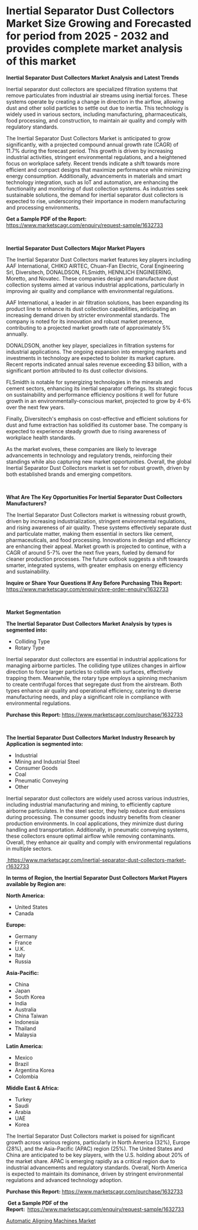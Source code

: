 <p><h1>Inertial Separator Dust Collectors Market Size Growing and Forecasted for period from 2025 - 2032 and provides complete market analysis of this market</h1></p><p><strong>Inertial Separator Dust Collectors Market Analysis and Latest Trends</strong></p>
<p><p>Inertial separator dust collectors are specialized filtration systems that remove particulates from industrial air streams using inertial forces. These systems operate by creating a change in direction in the airflow, allowing dust and other solid particles to settle out due to inertia. This technology is widely used in various sectors, including manufacturing, pharmaceuticals, food processing, and construction, to maintain air quality and comply with regulatory standards.</p><p>The Inertial Separator Dust Collectors Market is anticipated to grow significantly, with a projected compound annual growth rate (CAGR) of 11.7% during the forecast period. This growth is driven by increasing industrial activities, stringent environmental regulations, and a heightened focus on workplace safety. Recent trends indicate a shift towards more efficient and compact designs that maximize performance while minimizing energy consumption. Additionally, advancements in materials and smart technology integration, such as IoT and automation, are enhancing the functionality and monitoring of dust collection systems. As industries seek sustainable solutions, the demand for inertial separator dust collectors is expected to rise, underscoring their importance in modern manufacturing and processing environments.</p></p>
<p><strong>Get a Sample PDF of the Report:&nbsp;</strong> <a href="https://www.marketscagr.com/enquiry/request-sample/1632733?utm_campaign=3122&utm_medium=2&utm_source=Github&utm_content=ia&utm_term=29032025&utm_id=inertial-separator-dust-collectors">https://www.marketscagr.com/enquiry/request-sample/1632733</a></p>
<p>&nbsp;</p>
<p><strong>Inertial Separator Dust Collectors Major Market Players</strong></p>
<p><p>The Inertial Separator Dust Collectors market features key players including AAF International, CHIKO AIRTEC, Chuan-Fan Electric, Coral Engineering Srl, Diversitech, DONALDSON, FLSmidth, HENNLICH ENGINEERING, Moretto, and Novatec. These companies design and manufacture dust collection systems aimed at various industrial applications, particularly in improving air quality and compliance with environmental regulations.</p><p>AAF International, a leader in air filtration solutions, has been expanding its product line to enhance its dust collection capabilities, anticipating an increasing demand driven by stricter environmental standards. The company is noted for its innovation and robust market presence, contributing to a projected market growth rate of approximately 5% annually.</p><p>DONALDSON, another key player, specializes in filtration systems for industrial applications. The ongoing expansion into emerging markets and investments in technology are expected to bolster its market capture. Recent reports indicated annual sales revenue exceeding $3 billion, with a significant portion attributed to its dust collector divisions.</p><p>FLSmidth is notable for synergizing technologies in the minerals and cement sectors, enhancing its inertial separator offerings. Its strategic focus on sustainability and performance efficiency positions it well for future growth in an environmentally-conscious market, projected to grow by 4-6% over the next few years.</p><p>Finally, Diversitech's emphasis on cost-effective and efficient solutions for dust and fume extraction has solidified its customer base. The company is expected to experience steady growth due to rising awareness of workplace health standards.</p><p>As the market evolves, these companies are likely to leverage advancements in technology and regulatory trends, reinforcing their standings while also capturing new market opportunities. Overall, the global Inertial Separator Dust Collectors market is set for robust growth, driven by both established brands and emerging competitors.</p></p>
<p>&nbsp;</p>
<p><strong>What Are The Key Opportunities For Inertial Separator Dust Collectors Manufacturers?</strong></p>
<p><p>The Inertial Separator Dust Collectors market is witnessing robust growth, driven by increasing industrialization, stringent environmental regulations, and rising awareness of air quality. These systems effectively separate dust and particulate matter, making them essential in sectors like cement, pharmaceuticals, and food processing. Innovations in design and efficiency are enhancing their appeal. Market growth is projected to continue, with a CAGR of around 5-7% over the next five years, fueled by demand for cleaner production processes. The future outlook suggests a shift towards smarter, integrated systems, with greater emphasis on energy efficiency and sustainability.</p></p>
<p><strong>Inquire or Share Your Questions If Any Before Purchasing This Report:</strong> <a href="https://www.marketscagr.com/enquiry/pre-order-enquiry/1632733?utm_campaign=3122&utm_medium=2&utm_source=Github&utm_content=ia&utm_term=29032025&utm_id=inertial-separator-dust-collectors">https://www.marketscagr.com/enquiry/pre-order-enquiry/1632733</a></p>
<p>&nbsp;</p>
<p><strong>Market Segmentation</strong></p>
<p><strong>The Inertial Separator Dust Collectors Market Analysis by types is segmented into:</strong></p>
<p><ul><li>Colliding Type</li><li>Rotary Type</li></ul></p>
<p><p>Inertial separator dust collectors are essential in industrial applications for managing airborne particles. The colliding type utilizes changes in airflow direction to force larger particles to collide with surfaces, effectively trapping them. Meanwhile, the rotary type employs a spinning mechanism to create centrifugal forces that segregate dust from the airstream. Both types enhance air quality and operational efficiency, catering to diverse manufacturing needs, and play a significant role in compliance with environmental regulations.</p></p>
<p><strong>Purchase this Report:&nbsp;</strong><a href="https://www.marketscagr.com/purchase/1632733?utm_campaign=3122&utm_medium=2&utm_source=Github&utm_content=ia&utm_term=29032025&utm_id=inertial-separator-dust-collectors">https://www.marketscagr.com/purchase/1632733</a></p>
<p>&nbsp;</p>
<p><strong>The Inertial Separator Dust Collectors Market Industry Research by Application is segmented into:</strong></p>
<p><ul><li>Industrial</li><li>Mining and Industrial Steel</li><li>Consumer Goods</li><li>Coal</li><li>Pneumatic Conveying</li><li>Other</li></ul></p>
<p><p>Inertial separator dust collectors are widely used across various industries, including industrial manufacturing and mining, to efficiently capture airborne particulates. In the steel sector, they help reduce dust emissions during processing. The consumer goods industry benefits from cleaner production environments. In coal applications, they minimize dust during handling and transportation. Additionally, in pneumatic conveying systems, these collectors ensure optimal airflow while removing contaminants. Overall, they enhance air quality and comply with environmental regulations in multiple sectors.</p></p>
<p><a href="https://www.marketscagr.com/inertial-separator-dust-collectors-market-r1632733?utm_campaign=3122&utm_medium=2&utm_source=Github&utm_content=ia&utm_term=29032025&utm_id=inertial-separator-dust-collectors">&nbsp;https://www.marketscagr.com/inertial-separator-dust-collectors-market-r1632733</a></p>
<p><strong>In terms of Region, the Inertial Separator Dust Collectors Market Players available by Region are:</strong></p>
<p>
    <p> <strong> North America: </strong>
        <ul>
            <li>United States</li>
            <li>Canada</li>
        </ul>
        </p> 
    <p> <strong> Europe: </strong>
        <ul>
            <li>Germany</li>
            <li>France</li>
            <li>U.K.</li>
            <li>Italy</li>
            <li>Russia</li>
        </ul>
        </p> 
    <p> <strong> Asia-Pacific: </strong>
        <ul>
            <li>China</li>
            <li>Japan</li>
            <li>South Korea</li>
            <li>India</li>
            <li>Australia</li>
            <li>China Taiwan</li>
            <li>Indonesia</li>
            <li>Thailand</li>
            <li>Malaysia</li>
        </ul>
        </p> 
    <p> <strong> Latin America: </strong>
        <ul>
            <li>Mexico</li>
            <li>Brazil</li>
            <li>Argentina Korea</li>
            <li>Colombia</li>
        </ul>
        </p> 
    <p> <strong> Middle East & Africa: </strong>
        <ul>
            <li>Turkey</li>
            <li>Saudi</li>
            <li>Arabia</li>
            <li>UAE</li>
            <li>Korea</li>
        </ul>
    </p>
    </p>
<p><p>The Inertial Separator Dust Collectors market is poised for significant growth across various regions, particularly in North America (32%), Europe (28%), and the Asia-Pacific (APAC) region (25%). The United States and China are anticipated to be key players, with the U.S. holding about 20% of the market share. APAC is emerging rapidly as a critical region due to industrial advancements and regulatory standards. Overall, North America is expected to maintain its dominance, driven by stringent environmental regulations and advanced technology adoption.</p></p>
<p><strong>Purchase this Report: </strong><a href="https://www.marketscagr.com/purchase/1632733?utm_campaign=3122&utm_medium=2&utm_source=Github&utm_content=ia&utm_term=29032025&utm_id=inertial-separator-dust-collectors">https://www.marketscagr.com/purchase/1632733</a></p>
<p>&nbsp;<strong>Get a Sample PDF of the Report:&nbsp;&nbsp;</strong><a href="https://www.marketscagr.com/enquiry/request-sample/1632733?utm_campaign=3122&utm_medium=2&utm_source=Github&utm_content=ia&utm_term=29032025&utm_id=inertial-separator-dust-collectors">https://www.marketscagr.com/enquiry/request-sample/1632733</a></p>
<p><strong></strong></p>
<p><p><a href="https://github.com/shopovdjondo/Market-Research-Report-List-1/blob/main/automatic-aligning-machines-market.md?utm_campaign=3122&utm_medium=2&utm_source=Github&utm_content=ia&utm_term=29032025&utm_id=inertial-separator-dust-collectors">Automatic Aligning Machines Market</a></p></p>